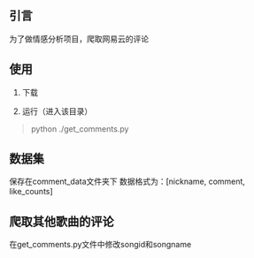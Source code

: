 ## 引言
为了做情感分析项目，爬取网易云的评论

## 使用

1. 下载
> 

2. 运行（进入该目录）
> python ./get_comments.py

## 数据集
保存在comment_data文件夹下
数据格式为：[nickname, comment, like_counts]

## 爬取其他歌曲的评论
在get_comments.py文件中修改songid和songname
